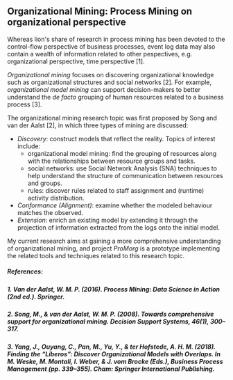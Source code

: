 ## Organizational Mining: Process Mining on organizational perspective

Whereas lion's share of research in process mining has been devoted to the control-flow perspective of business processes, event log data may also contain a wealth of information related to other pespectives, e.g. organizational perspective, time perspective \[1\]. 

*Organizational mining* focuses on discovering organizational knowledge such as organizational structures and social networks \[2\]. For example, *organizational model mining* can support decision-makers to better understand the *de facto* grouping of human resources related to a business process \[3\].

The organizational mining research topic was first proposed by Song and van der Aalst \[2\], in which three types of mining are discussed:
* *Discovery*: construct models that reflect the reality. Topics of interest include:
    * organizational model mining: find the grouping of resources along with the relationships between resource groups and tasks.
    * social networks: use Social Network Analysis \(SNA\) techniques to help understand the structure of communication between resources and groups.
    * rules: discover rules related to staff assignment and \(runtime\) activity distribution.
* *Conformance (Alignment)*: examine whether the modeled behaviour matches the observed.
* *Extension*: enrich an existing model by extending it through the projection of information extracted from the logs onto the initial model.

My current research aims at gaining a more comprehensive understanding of organizational mining, and project *ProMorg* is a prototype implementing the related tools and techniques related to this research topic.

##### References:
##### 1. Van der Aalst, W. M. P. (2016). Process Mining: Data Science in Action (2nd ed.). Springer.
##### 2. Song, M., & van der Aalst, W. M. P. (2008). Towards comprehensive support for organizational mining. Decision Support Systems, 46(1), 300–317.
##### 3. Yang, J., Ouyang, C., Pan, M., Yu, Y., & ter Hofstede, A. H. M. (2018). Finding the “Liberos”: Discover Organizational Models with Overlaps. In M. Weske, M. Montali, I. Weber, & J. vom Brocke (Eds.), Business Process Management (pp. 339–355). Cham: Springer International Publishing.

